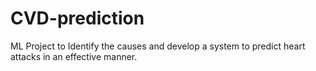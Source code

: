 # CVD-prediction
ML Project to Identify the causes and develop a system to predict heart attacks in an effective manner.
